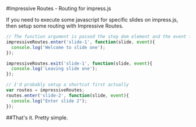 #Impressive Routes - Routing for impress.js

If you need to execute some javascript for specific slides on impress.js, then setup some routing with Impressive Routes.

```javascript
// The function argument is passed the step dom element and the event from impress
impressiveRoutes.enter('slide-1', function(slide, event){
  console.log('Welcome to slide one');
});

impressiveRoutes.exit('slide-1', function(slide, event){
  console.log('Leaving slide one');
});

// I'd probably setup a shortcut first actually
var routes = impressiveRoutes;
routes.enter('slide-2', function(slide, event){
  console.log("Enter slide 2");
});
```

##That's it. Pretty simple.

